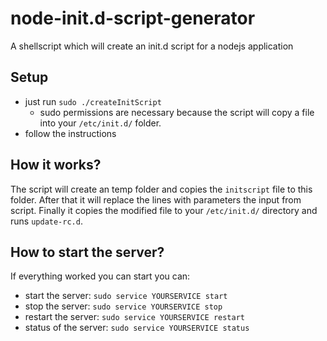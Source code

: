 # node-init.d-script-generator
A shellscript which will create an init.d script for a nodejs application

## Setup
* just run `sudo ./createInitScript`
  * sudo permissions are necessary because the script will copy a file into your `/etc/init.d/` folder.
* follow the instructions

## How it works?
The script will create an temp folder and copies the `initscript` file to this folder.
After that it will replace the lines with parameters the input from script.
Finally it copies the modified file to your `/etc/init.d/` directory and runs `update-rc.d`.

## How to start the server?
If everything worked you can start you can:
* start the server:
  `sudo service YOURSERVICE start`
* stop the server:
  `sudo service YOURSERVICE stop`
* restart the server:
  `sudo service YOURSERVICE restart`
* status of the server:
  `sudo service YOURSERVICE status`
